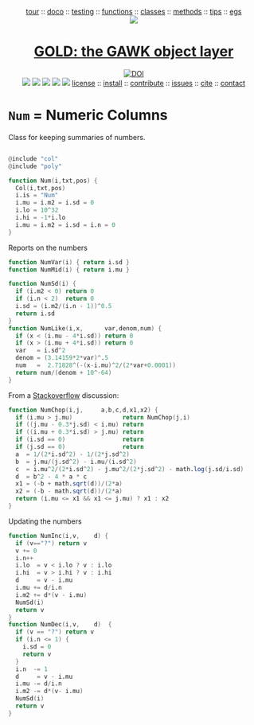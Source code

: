 <a name=top>
<p align=center><a
href="https://github.com/timm/gold/blob/master/doc/01tour.md#top">tour</a> :: <a
href="https://github.com/timm/gold/doc/02doco.md#top">doco</a> :: <a
href="https://github.com/timm/gold/blob/master/doc/03testing.md#top">testing</a> :: <a
href="https://github.com/timm/gold/blob/master/doc/04functions.md#top">functions</a> :: <a
href="https://github.com/timm/gold/blob/master/doc/05classes.md#top">classes</a> :: <a
href="https://github.com/timm/gold/blob/master/doc/06methods.md#top">methods</a> :: <a
href="https://github.com/timm/gold/blob/master/doc/07tips.md#top">tips</a> :: <a
href="https://github.com/timm/gold/blob/master/doc/08examples.md#top">egs</a> <br>
<img src="https://github.com/timm/gold/blob/master/etc/img/coins.png"></p>
<h1 align=center><a href="/README.md#top">GOLD: the GAWK object layer</a></h1>
<p align=center><a 
href="https://doi.org/10.5281/zenodo.3841466"><img 
src="https://zenodo.org/badge/DOI/10.5281/zenodo.3841466.svg" alt="DOI"></a><br>
<img src="https://img.shields.io/badge/license-mit-red">   
<img src="https://img.shields.io/badge/language-gawk-orange">    
<img src="https://img.shields.io/badge/purpose-ai,se-blueviolet">
<img src="https://img.shields.io/badge/platform-mac,*nux-informational">
<a href="https://travis-ci.org/github/timm/gold"><img 
src="https://travis-ci.org/timm/gold.svg?branch=master"></a> 
<a
href="https://github.com/timm/gold/blob/master/LICENSE.md#top">license</a> :: <a
href="https://github.com/timm/gold/blob/master/INSTALL.md#top">install</a> :: <a
href="https://github.com/timm/gold/blob/master/CODE_OF_CONDUCT.md#top">contribute</a> :: <a
href="https://github.com/timm/gold/issues">issues</a> :: <a
href="https://github.com/timm/gold/blob/master/CITATION.md#top">cite</a> :: <a
href="https://github.com/timm/gold/blob/master/CONTACT.md#top">contact</a></p>


# `Num` = Numeric Columns

Class for keeping  summaries of numbers.

```awk

@include "col"
@include "poly"

function Num(i,txt,pos) {
  Col(i,txt,pos)
  i.is = "Num"
  i.mu = i.m2 = i.sd = 0
  i.lo = 10^32
  i.hi = -1*i.lo
  i.mu = i.m2 = i.sd = i.n = 0
}
```

Reports on the numbers

```awk
function NumVar(i) { return i.sd }
function NumMid(i) { return i.mu }

function NumSd(i) {
  if (i.m2 < 0) return 0
  if (i.n < 2)  return 0
  i.sd = (i.m2/(i.n - 1))^0.5
  return i.sd
}
function NumLike(i,x,      var,denom,num) {
  if (x < (i.mu - 4*i.sd)) return 0
  if (x > (i.mu + 4*i.sd)) return 0
  var   = i.sd^2
  denom = (3.14159*2*var)^.5
  num   =  2.71828^(-(x-i.mu)^2/(2*var+0.0001))
  return num/(denom + 10^-64)
}
```
From a [Stackoverflow](https://stackoverflow.com/questions/52021422/finding-the-intersection-of-gaussian-distributions)
discussion:
```awk
function NumChop(i,j,     a,b,c,d,x1,x2) {
  if (i.mu > j.mu)              return NumChop(j,i)
  if ((j.mu - 0.3*j.sd) < i.mu) return
  if ((i.mu + 0.3*i.sd) > j.mu) return
  if (i.sd == 0)                return
  if (j.sd == 0)                return
  a  = 1/(2*i.sd^2) - 1/(2*j.sd^2)
  b  = j.mu/(j.sd^2) - i.mu/(i.sd^2)
  c  = i.mu^2/(2*i.sd^2) - j.mu^2/(2*j.sd^2) - math.log(j.sd/i.sd)
  d  = b^2 - 4 * a * c
  x1 = (-b + math.sqrt(d))/(2*a)
  x2 = (-b - math.sqrt(d))/(2*a)
  return (i.mu <= x1 && x1 <= j.mu) ? x1 : x2
} 
```

Updating the numbers

```awk
function NumInc(i,v,    d) {
  if (v=="?") return v
  v += 0
  i.n++
  i.lo  = v < i.lo ? v : i.lo
  i.hi  = v > i.hi ? v : i.hi
  d     = v - i.mu
  i.mu += d/i.n
  i.m2 += d*(v - i.mu)
  NumSd(i)
  return v
}
function NumDec(i,v,    d)  {
  if (v == "?") return v 
  if (i.n <= 1) {
    i.sd = 0
    return v 
  }
  i.n  -= 1
  d     = v - i.mu
  i.mu -= d/i.n
  i.m2 -= d*(v- i.mu)
  NumSd(i)
  return v
}
```
